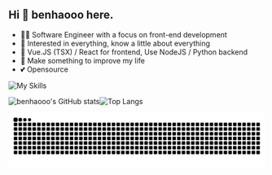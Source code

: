 ## Hi 👋 benhaooo here.


- 👩‍💻 Software Engineer with a focus on front-end development
- 🧐 Interested in everything, know a little about everything
- 📝 Vue.JS (TSX) / React for frontend, Use NodeJS / Python backend
- 🌟 Make something to improve my life
- 💕 Opensource

![My Skills](https://skillicons.dev/icons?i=html,css,js,ts,vue,react,tailwindcss,less,npm,vite,electron,nodejs,python,java,git,linux,docker,git,github,mysql,cloudflare,vercel,vscode,md,ps,ai)


<img src="https://github-readme-stats.vercel.app/api?username=benhaooo&show_icons=true&theme=radical" alt="benhaooo's GitHub stats" height="185px"><img src="https://github-readme-stats.vercel.app/api/top-langs/?username=benhaooo&layout=compact&theme=radical" alt="Top Langs" height="185px">

![github contribution grid snake animation](https://raw.githubusercontent.com/benhaooo/benhaooo/output/github-contribution-grid-snake.svg)

